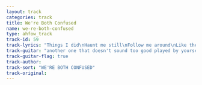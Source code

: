 ```yaml
---
layout: track
categories: track
title: We're Both Confused
name: we-re-both-confused
type: ahfow_track
track-id: 59
track-lyrics: "Things I did\nHaunt me still\nFollow me around\nLike they know the way\n\nThings she said\nLinger on\nHanging in the air\nAnd they will not go away\n\nI thought I knew her game\nI miss her just the same\n\nThought I knew\nWhat to do\nShe broke my window pane\nBut she said I couldn't prove\n\nI look at my dog\nWe're both confused\nI love September best\nAnd I feel like I should move\n\nI thought I knew her game\nI miss her just the same"
track-guitar: "another one that doesn't sound too good played by yourself it's all on A except for one part where it goes to D\n(provided by brad)"
track-guitar-flag: true
track-author: 
track-sort: "WE'RE BOTH CONFUSED"
track-original: 
---
```

